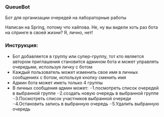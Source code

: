 ### QueueBot

Бот для организации очередей на лабораторные работы

Написан на Spring, потому что хайпова. Не, ну вы видели хоть раз бота на спринге в своей жизни? Я, лично, нет!

### Инструкция:
- Бот добавляется в группу или супер-группу, тот кто является автором приглашения становится админом бота и может управлять очередьми, используя личку с ботом
- Каждый пользователь может изменить свое имя в личных сообщениях с ботом, используя кнопку сменить имя
- Админ бота может иметь только 4 группы
- В личных сообщения админ может: 
⋅⋅1.посмотреть список очередей в выбранной группе
⋅⋅2.создать новую очередь в выбранной группе
⋅⋅3.Посмотреть список участников выбранной очереди
⋅⋅4.Остановить запись в выбранную очередь 
⋅⋅5.Удалить выбранную очередь

